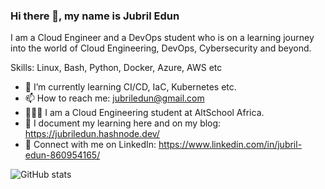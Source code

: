### Hi there 👋, my name is Jubril Edun

I am a Cloud Engineer and a DevOps student who is on a learning journey into the world of Cloud Engineering, DevOps, Cybersecurity and beyond.

Skills: Linux, Bash, Python, Docker, Azure, AWS etc
- 🌱 I’m currently learning CI/CD, IaC, Kubernetes etc. 
- 📫 How to reach me: jubriledun@gmail.com
- 👨🏻‍🎓 I am a Cloud Engineering student at AltSchool Africa.
- 📘 I document my learning here and on my blog: https://jubriledun.hashnode.dev/
- 👔 Connect with me on LinkedIn: https://www.linkedin.com/in/jubril-edun-860954165/
  
![GitHub stats](https://github-readme-stats.vercel.app/api?username=jubriledun&show_icons=true)   

